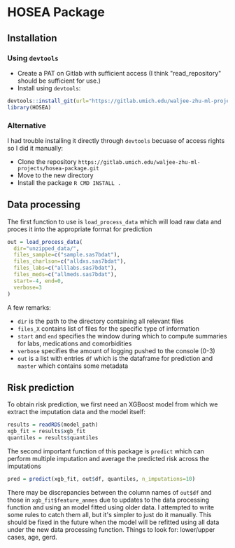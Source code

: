 # HOSEA Package

## Installation

### Using `devtools`

- Create a PAT on Gitlab with sufficient access (I think "read_repository" should be sufficient for use.)
- Install using `devtools`:

```r
devtools::install_git(url="https://gitlab.umich.edu/waljee-zhu-ml-projects/hosea-package.git")
library(HOSEA)
```

### Alternative

I had trouble installing it directly through `devtools` becuase of access rights so I did it manually:

- Clone the repository `https://gitlab.umich.edu/waljee-zhu-ml-projects/hosea-package.git`
- Move to the new directory
- Install the package `R CMD INSTALL .`

## Data processing

The first function to use is `load_process_data` which will load raw data and proces it into
the appropriate format for prediction

```r
out = load_process_data(
  dir="unzipped_data/",
  files_sample=c("sample.sas7bdat"),
  files_charlson=c("alldxs.sas7bdat"),
  files_labs=c("alllabs.sas7bdat"),
  files_meds=c("allmeds.sas7bdat"),
  start=-4, end=0, 
  verbose=3
)
```

A few remarks:

- `dir` is the path to the directory containing all relevant files
- `files_X` contains list of files for the specific type of information
- `start` and `end` specifies the window during which to compute summaries for labs, medications and comorbidities
- `verbose` specifies the amount of logging pushed to the console (0-3)
- `out` is a list with entries `df` which is the dataframe for prediction and `master` which contains some metadata

## Risk prediction

To obtain risk prediction, we first need an XGBoost model from which we extract the imputation data and the model itself:

```r
results = readRDS(model_path)
xgb_fit = results$xgb_fit
quantiles = results$quantiles
```

The second important function of this package is `predict` which can perform multiple imputation and average the predicted risk
across the imputations

```r
pred = predict(xgb_fit, out$df, quantiles, n_imputations=10)
```

There may be discrepancies between the column names of `out$df` and those in `xgb_fit$feature_anmes` due to updates
to the data processing function and using an model fitted using older data. I attempted to write some rules to catch them all,
but it's simpler to just do it manually. This should be fixed in the future when the model will be refitted using all data
under the new data processing function. Things to look for: lower/upper cases, age, gerd.
